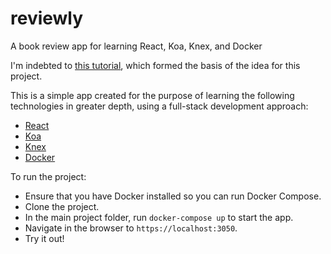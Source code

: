 # reviewly
A book review app for learning React, Koa, Knex, and Docker

I'm indebted to [this tutorial](https://www.section.io/engineering-education/build-and-dockerize-a-full-stack-react-app-with-nodejs-and-nginx/), which formed the basis of the idea for this project.

This is a simple app created for the purpose of learning the following technologies in greater depth, using a full-stack development approach:

- [React](https://react.com)
- [Koa](https://koajs.com/)
- [Knex](https://knexjs.org/)
- [Docker](https://docker.com)

To run the project: 

- Ensure that you have Docker installed so you can run Docker Compose.
- Clone the project.
- In the main project folder, run `docker-compose up` to start the app.
- Navigate in the browser to `https://localhost:3050`.
- Try it out!

